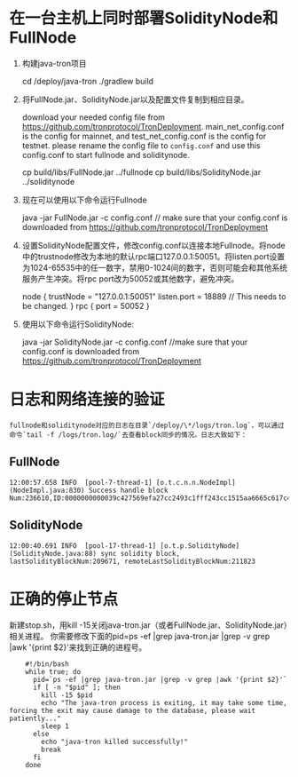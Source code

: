 # 在一台主机上同时部署SolidityNode和FullNode

1.	构建java-tron项目
    
    cd /deploy/java-tron 
    ./gradlew build

2.	将FullNode.jar、SolidityNode.jar以及配置文件复制到相应目录。
    
    download your needed config file from https://github.com/tronprotocol/TronDeployment.
    main_net_config.conf is the config for mainnet, and test_net_config.conf is the config for testnet.
    please rename the config file to `config.conf` and use this config.conf to start fullnode and soliditynode.

    cp build/libs/FullNode.jar ../fullnode
    cp build/libs/SolidityNode.jar ../soliditynode

3.	现在可以使用以下命令运行Fullnode
      
    java -jar FullNode.jar -c config.conf // make sure that your config.conf is downloaded from https://github.com/tronprotocol/TronDeployment

4.	设置SolidityNode配置文件，修改config.conf以连接本地Fullnode。将node中的trustnode修改为本地的默认rpc端口127.0.0.1:50051。将listen.port设置为1024-65535中的任一数字，禁用0-1024间的数字，否则可能会和其他系统服务产生冲突。将rpc port改为50052或其他数字，避免冲突。
    
    node {
        trustNode = "127.0.0.1:50051"
        listen.port = 18889 // This needs to be changed.
    }
    rpc {
      port = 50052
    }

5.	使用以下命令运行SolidityNode:
	    
	java -jar SolidityNode.jar -c config.conf //make sure that your config.conf is downloaded from https://github.com/tronprotocol/TronDeployment

# 日志和网络连接的验证
    
    fullnode和soliditynode对应的日志在目录`/deploy/\*/logs/tron.log`，可以通过命令`tail -f /logs/tron.log/`去查看block同步的情况。日志大致如下：

## FullNode
 
    12:00:57.658 INFO  [pool-7-thread-1] [o.t.c.n.n.NodeImpl](NodeImpl.java:830) Success handle block Num:236610,ID:0000000000039c427569efa27cc2493c1fff243cc1515aa6665c617c45d2e1bf

## SolidityNode

    12:00:40.691 INFO  [pool-17-thread-1] [o.t.p.SolidityNode](SolidityNode.java:88) sync solidity block, lastSolidityBlockNum:209671, remoteLastSolidityBlockNum:211823 

# 正确的停止节点

新建stop.sh，用kill -15关闭java-tron.jar（或者FullNode.jar、SolidityNode.jar）相关进程。 你需要修改下面的pid=ps -ef |grep java-tron.jar |grep -v grep |awk '{print $2}'来找到正确的进程号。
```
    #!/bin/bash
    while true; do
      pid=`ps -ef |grep java-tron.jar |grep -v grep |awk '{print $2}'`
      if [ -n "$pid" ]; then
        kill -15 $pid
        echo "The java-tron process is exiting, it may take some time, forcing the exit may cause damage to the database, please wait patiently..."
        sleep 1
      else
        echo "java-tron killed successfully!"
        break
      fi
    done
```


